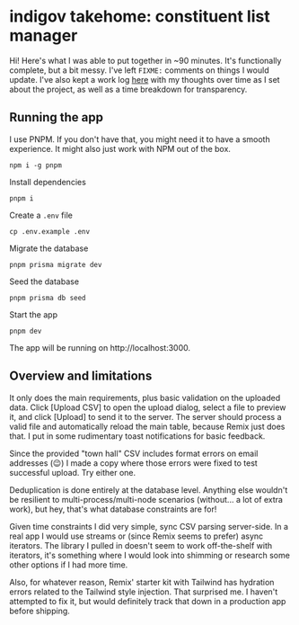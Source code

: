 # indigov takehome: constituent list manager

Hi! Here's what I was able to put together in ~90 minutes. It's functionally complete, but a bit messy. I've left `FIXME:` comments on things I would update. I've also kept a work log [here](./WORKLOG.md) with my thoughts over time as I set about the project, as well as a time breakdown for transparency.

## Running the app

I use PNPM. If you don't have that, you might need it to have a smooth experience. It might also just work with NPM out of the box.

```
npm i -g pnpm
```

Install dependencies

```
pnpm i
```

Create a `.env` file

```
cp .env.example .env
```

Migrate the database

```
pnpm prisma migrate dev
```

Seed the database

```
pnpm prisma db seed
```

Start the app

```
pnpm dev
```

The app will be running on http://localhost:3000.

## Overview and limitations

It only does the main requirements, plus basic validation on the uploaded data. Click [Upload CSV] to open the upload dialog, select a file to preview it, and click [Upload] to send it to the server. The server should process a valid file and automatically reload the main table, because Remix just does that. I put in some rudimentary toast notifications for basic feedback.

Since the provided "town hall" CSV includes format errors on email addresses (😉) I made a copy where those errors were fixed to test successful upload. Try either one.

Deduplication is done entirely at the database level. Anything else wouldn't be resilient to multi-process/multi-node scenarios (without... a lot of extra work), but hey, that's what database constraints are for!

Given time constraints I did very simple, sync CSV parsing server-side. In a real app I would use streams or (since Remix seems to prefer) async iterators. The library I pulled in doesn't seem to work off-the-shelf with iterators, it's something where I would look into shimming or research some other options if I had more time.

Also, for whatever reason, Remix' starter kit with Tailwind has hydration errors related to the Tailwind style injection. That surprised me. I haven't attempted to fix it, but would definitely track that down in a production app before shipping.
